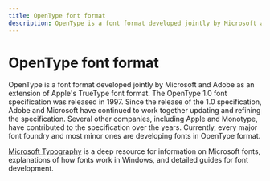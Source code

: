 ```yaml
---
title: OpenType font format
description: OpenType is a font format developed jointly by Microsoft and Adobe as an extension of Apple's TrueType font format.
---
```

# OpenType font format

OpenType is a font format developed jointly by Microsoft and Adobe as an extension of Apple's TrueType font format.
The OpenType 1.0 font specification was released in 1997.
Since the release of the 1.0 specification, Adobe and Microsoft have continued to work together updating and refining the specification.
Several other companies, including Apple and Monotype, have contributed to the specification over the years.
Currently, every major font foundry and most minor ones are developing fonts in OpenType format.

[Microsoft Typography](/typography) is a deep resource for information on Microsoft fonts, explanations of how fonts work in Windows, and detailed guides for font development.
